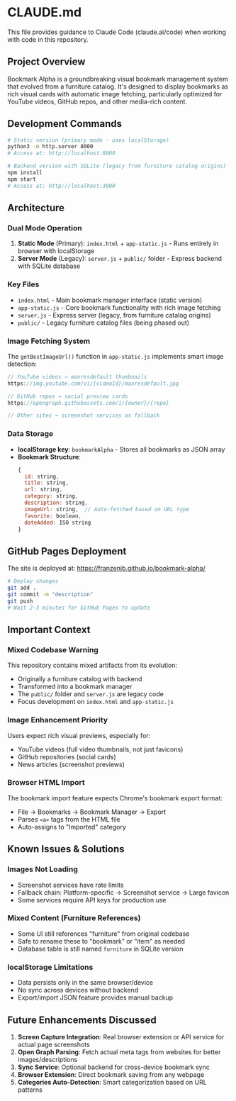 # CLAUDE.md

This file provides guidance to Claude Code (claude.ai/code) when working with code in this repository.

## Project Overview

Bookmark Alpha is a groundbreaking visual bookmark management system that evolved from a furniture catalog. It's designed to display bookmarks as rich visual cards with automatic image fetching, particularly optimized for YouTube videos, GitHub repos, and other media-rich content.

## Development Commands

```bash
# Static version (primary mode - uses localStorage)
python3 -m http.server 8000
# Access at: http://localhost:8000

# Backend version with SQLite (legacy from furniture catalog origins)
npm install
npm start
# Access at: http://localhost:3000
```

## Architecture

### Dual Mode Operation
1. **Static Mode** (Primary): `index.html` + `app-static.js` - Runs entirely in browser with localStorage
2. **Server Mode** (Legacy): `server.js` + `public/` folder - Express backend with SQLite database

### Key Files
- `index.html` - Main bookmark manager interface (static version)
- `app-static.js` - Core bookmark functionality with rich image fetching
- `server.js` - Express server (legacy, from furniture catalog origins)
- `public/` - Legacy furniture catalog files (being phased out)

### Image Fetching System

The `getBestImageUrl()` function in `app-static.js` implements smart image detection:

```javascript
// YouTube videos → maxresdefault thumbnails
https://img.youtube.com/vi/{videoId}/maxresdefault.jpg

// GitHub repos → social preview cards
https://opengraph.githubassets.com/1/{owner}/{repo}

// Other sites → screenshot services as fallback
```

### Data Storage
- **localStorage key**: `bookmarkAlpha` - Stores all bookmarks as JSON array
- **Bookmark Structure**:
  ```javascript
  {
    id: string,
    title: string,
    url: string,
    category: string,
    description: string,
    imageUrl: string,  // Auto-fetched based on URL type
    favorite: boolean,
    dateAdded: ISO string
  }
  ```

## GitHub Pages Deployment

The site is deployed at: https://franzenjb.github.io/bookmark-alpha/

```bash
# Deploy changes
git add .
git commit -m "description"
git push
# Wait 2-3 minutes for GitHub Pages to update
```

## Important Context

### Mixed Codebase Warning
This repository contains mixed artifacts from its evolution:
- Originally a furniture catalog with backend
- Transformed into a bookmark manager
- The `public/` folder and `server.js` are legacy code
- Focus development on `index.html` and `app-static.js`

### Image Enhancement Priority
Users expect rich visual previews, especially for:
- YouTube videos (full video thumbnails, not just favicons)
- GitHub repositories (social cards)
- News articles (screenshot previews)

### Browser HTML Import
The bookmark import feature expects Chrome's bookmark export format:
- File → Bookmarks → Bookmark Manager → Export
- Parses `<a>` tags from the HTML file
- Auto-assigns to "Imported" category

## Known Issues & Solutions

### Images Not Loading
- Screenshot services have rate limits
- Fallback chain: Platform-specific → Screenshot service → Large favicon
- Some services require API keys for production use

### Mixed Content (Furniture References)
- Some UI still references "furniture" from original codebase
- Safe to rename these to "bookmark" or "item" as needed
- Database table is still named `furniture` in SQLite version

### localStorage Limitations
- Data persists only in the same browser/device
- No sync across devices without backend
- Export/import JSON feature provides manual backup

## Future Enhancements Discussed

1. **Screen Capture Integration**: Real browser extension or API service for actual page screenshots
2. **Open Graph Parsing**: Fetch actual meta tags from websites for better images/descriptions
3. **Sync Service**: Optional backend for cross-device bookmark sync
4. **Browser Extension**: Direct bookmark saving from any webpage
5. **Categories Auto-Detection**: Smart categorization based on URL patterns